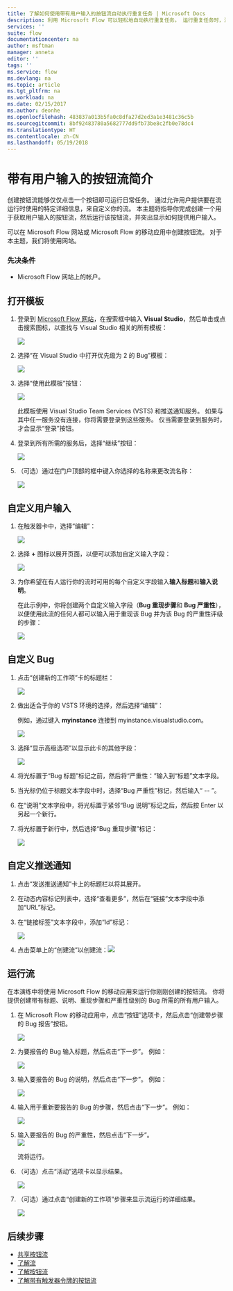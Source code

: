 ```yaml
---
title: 了解如何使用带有用户输入的按钮流自动执行重复任务 | Microsoft Docs
description: 利用 Microsoft Flow 可以轻松地自动执行重复任务。 运行重复任务时，流甚至可以带有用户输入。
services: ''
suite: flow
documentationcenter: na
author: msftman
manager: anneta
editor: ''
tags: ''
ms.service: flow
ms.devlang: na
ms.topic: article
ms.tgt_pltfrm: na
ms.workload: na
ms.date: 02/15/2017
ms.author: deonhe
ms.openlocfilehash: 483837a013b5fa0c8dfa27d2ed3a1e3481c36c5b
ms.sourcegitcommit: 8bf92483780a5682777dd9fb73be8c2fb0e78dc4
ms.translationtype: HT
ms.contentlocale: zh-CN
ms.lasthandoff: 05/19/2018
---
```

# <a name="introducing-button-flows-with-user-input"></a>带有用户输入的按钮流简介
创建按钮流能够仅仅点击一个按钮即可运行日常任务。 通过允许用户提供要在流运行时使用的特定详细信息，来自定义你的流。 本主题将指导你完成创建一个用于获取用户输入的按钮流，然后运行该按钮流，并突出显示如何提供用户输入。

可以在 Microsoft Flow 网站或 Microsoft Flow 的移动应用中创建按钮流。 对于本主题，我们将使用网站。

### <a name="prerequisites"></a>先决条件
* Microsoft Flow 网站上的帐户。

## <a name="open-the-template"></a>打开模板
1. 登录到 [Microsoft Flow 网站](https://flow.microsoft.com)，在搜索框中输入 **Visual Studio**，然后单击或点击搜索图标，以查找与 Visual Studio 相关的所有模板：
   
    ![](./media/button-flow-with-user-input-tokens/1.png)  
2. 选择“在 Visual Studio 中打开优先级为 2 的 Bug”模板：
   
    ![](./media/button-flow-with-user-input-tokens/2.png)  
3. 选择“使用此模板”按钮：
   
    ![](./media/button-flow-with-user-input-tokens/3.png)  
   
    此模板使用 Visual Studio Team Services (VSTS) 和推送通知服务。 如果与其中任一服务没有连接，你将需要登录到这些服务。 仅当需要登录到服务时，才会显示“登录”按钮。
4. 登录到所有所需的服务后，选择“继续”按钮：
   
    ![](./media/button-flow-with-user-input-tokens/4.png)  
5. （可选）通过在门户顶部的框中键入你选择的名称来更改流名称：
   
    ![](./media/button-flow-with-user-input-tokens/5.png)

## <a name="customize-the-user-input"></a>自定义用户输入
1. 在触发器卡中，选择“编辑”：
   
    ![](./media/button-flow-with-user-input-tokens/6.png)  
2. 选择 **+** 图标以展开页面，以便可以添加自定义输入字段：
   
    ![](./media/button-flow-with-user-input-tokens/7.png)
3. 为你希望在有人运行你的流时可用的每个自定义字段输入**输入标题**和**输入说明**。  
   
    在此示例中，你将创建两个自定义输入字段（**Bug 重现步骤**和 **Bug 严重性**），以便使用此流的任何人都可以输入用于重现该 Bug 并为该 Bug 的严重性评级的步骤：  
   
    ![](./media/button-flow-with-user-input-tokens/8.png)

## <a name="customize-the-bug"></a>自定义 Bug
1. 点击“创建新的工作项”卡的标题栏：
   
    ![](./media/button-flow-with-user-input-tokens/9.png)  
2. 做出适合于你的 VSTS 环境的选择，然后选择“编辑”：
   
    例如，通过键入 **myinstance** 连接到 myinstance.visualstudio.com。
   
    ![](./media/button-flow-with-user-input-tokens/10.png)  
3. 选择“显示高级选项”以显示此卡的其他字段：
   
    ![](./media/button-flow-with-user-input-tokens/11.png)  
4. 将光标置于“Bug 标题”标记之前，然后将“严重性：”输入到“标题”文本字段。
5. 当光标仍位于标题文本字段中时，选择“Bug 严重性”标记，然后输入“ -- ”。  
6. 在“说明”文本字段中，将光标置于紧邻“Bug 说明”标记之后，然后按 Enter 以另起一个新行。
7. 将光标置于新行中，然后选择“Bug 重现步骤”标记：
   
    ![](./media/button-flow-with-user-input-tokens/12.png)

## <a name="customize-the-push-notification"></a>自定义推送通知
1. 点击“发送推送通知”卡上的标题栏以将其展开。
2. 在动态内容标记列表中，选择“查看更多”，然后在“链接”文本字段中添加“URL”标记。
3. 在“链接标签”文本字段中，添加“Id”标记：
   
    ![](./media/button-flow-with-user-input-tokens/13.png)  
4. 点击菜单上的“创建流”以创建流：![](./media/button-flow-with-user-input-tokens/14.png)  

## <a name="run-your-flow"></a>运行流
在本演练中将使用 Microsoft Flow 的移动应用来运行你刚刚创建的按钮流。 你将提供创建带有标题、说明、重现步骤和严重性级别的 Bug 所需的所有用户输入。  

1. 在 Microsoft Flow 的移动应用中，点击“按钮”选项卡，然后点击“创建带步骤的 Bug 报告”按钮。
   
    ![](./media/button-flow-with-user-input-tokens/runmt1.png)  
2. 为要报告的 Bug 输入标题，然后点击“下一步”。 例如：
   
    ![](./media/button-flow-with-user-input-tokens/runmt2.png)  
3. 输入要报告的 Bug 的说明，然后点击“下一步”。 例如：
   
    ![](./media/button-flow-with-user-input-tokens/runmt3.png)  
4. 输入用于重新要报告的 Bug 的步骤，然后点击“下一步”。 例如：
   
    ![](./media/button-flow-with-user-input-tokens/runmt3-1.png)  
5. 输入要报告的 Bug 的严重性，然后点击“下一步”。  
    ![](./media/button-flow-with-user-input-tokens/runmt3-2.png)  
   
    流将运行。
6. （可选）点击“活动”选项卡以显示结果。
   
    ![](./media/button-flow-with-user-input-tokens/runmt5.png)  
7. （可选）通过点击“创建新的工作项”步骤来显示流运行的详细结果。
   
    ![](./media/button-flow-with-user-input-tokens/runmt6.png)  

## <a name="next-steps"></a>后续步骤
* [共享按钮流](share-buttons.md)
* [了解流](guided-learning/get-started.yml?tutorial-step=1)  
* [了解按钮流](introduction-to-button-flows.md)  
* [了解带有触发器令牌的按钮流](introduction-to-button-trigger-tokens.md)  


